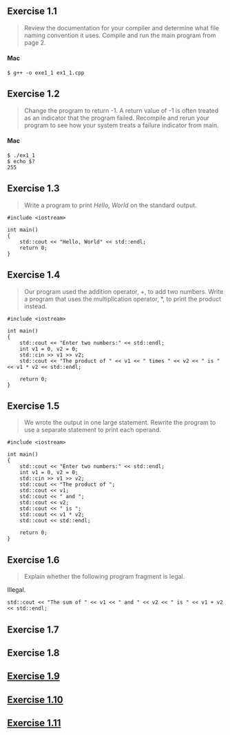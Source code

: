 ## Exercise 1.1

> Review the documentation for your compiler and determine what file naming convention it uses. Compile and run the main program from page 2.

#### Mac

	$ g++ -o exe1_1 ex1_1.cpp

## Exercise 1.2

> Change the program to return -1. A return value of -1 is often treated as an indicator that the program failed. Recompile and rerun your program to see how your system treats a failure indicator from main.

#### Mac

	$ ./ex1_1
	$ echo $?
	255

## Exercise 1.3

> Write a program to print _Hello, World_ on the standard output.

	#include <iostream>

	int main() 
	{
		std::cout << "Hello, World" << std::endl;
		return 0;
	}

## Exercise 1.4

> Our program used the addition operator, +, to add two numbers. Write a program that uses the multiplication operator, *, to print the product instead.

	#include <iostream>

	int main() 
	{
		std::cout << "Enter two numbers:" << std::endl;
		int v1 = 0, v2 = 0;
		std::cin >> v1 >> v2;
		std::cout << "The product of " << v1 << " times " << v2 << " is " << v1 * v2 << std::endl;
    
    	return 0;
	}

## Exercise 1.5

> We wrote the output in one large statement. Rewrite the program to use a separate statement to print each operand.

	#include <iostream>

	int main() 
	{
	    std::cout << "Enter two numbers:" << std::endl;
	    int v1 = 0, v2 = 0;
	    std::cin >> v1 >> v2;
	    std::cout << "The product of ";
	    std::cout << v1;
	    std::cout << " and "; 
	    std::cout << v2;
	    std::cout << " is ";
	    std::cout << v1 * v2; 
	    std::cout << std::endl;

	    return 0;
	}				
	
## Exercise 1.6

> Explain whether the following program fragment is legal.

Illegal.

	std::cout << "The sum of " << v1 << " and " << v2 << " is " << v1 + v2 << std::endl;
	
## Exercise 1.7

## Exercise 1.8

## [Exercise 1.9](ex1_9.cpp)

## [Exercise 1.10](ex1_10.cpp)

## [Exercise 1.11](ex1_11.cpp)